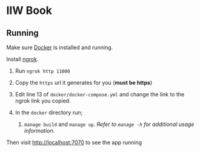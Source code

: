 # IIW Book

## Running 

Make sure [Docker](https://docker.com) is installed and running.

Install [ngrok](https://ngrok.com).

1. Run `ngrok http 11000`

1. Copy the `https` url it generates for you (**must be https**)

1. Edit line 13 of `docker/docker-compose.yml` and change the link to the ngrok link you copied.

1. In the `docker` directory run;
     1. `manage build` and `manage up`.  *Refer to `manage -h` for additional usage information.*

Then visit [http://localhost:7070](http://localhost:8080) to see the app running